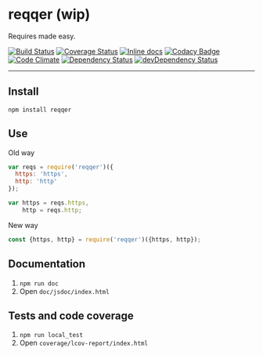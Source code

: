 # reqqer (wip)

Requires made easy.

[![Build Status](https://travis-ci.org/opensoars/reqqer.svg)](https://travis-ci.org/opensoars/reqqer)
[![Coverage Status](https://coveralls.io/repos/opensoars/reqqer/badge.svg?branch=master&service=github)](https://coveralls.io/github/opensoars/reqqer?branch=master)
[![Inline docs](http://inch-ci.org/github/opensoars/reqqer.svg?branch=master)](http://inch-ci.org/github/opensoars/reqqer)
[![Codacy Badge](https://api.codacy.com/project/badge/f3e64501763645b9aa483bf83a4dd1d5)](https://www.codacy.com/app/sam_1700/reqqer)
[![Code Climate](https://codeclimate.com/github/opensoars/reqqer/badges/gpa.svg)](https://codeclimate.com/github/opensoars/reqqer)
[![Dependency Status](https://david-dm.org/opensoars/reqqer.svg)](https://david-dm.org/opensoars/reqqer)
[![devDependency Status](https://david-dm.org/opensoars/reqqer/dev-status.svg)](https://david-dm.org/opensoars/reqqer#info=devDependencies)

---


## Install

`npm install reqqer`


## Use

Old way
```js
var reqs = require('reqqer')({
  https: 'https',
  http: 'http'
});

var https = reqs.https,
    http = reqs.http;
```

New way
```js
const {https, http} = require('reqqer')({https, http});
```


## Documentation

1. `npm run doc`
2. Open `doc/jsdoc/index.html`


## Tests and code coverage

1. `npm run local_test`
2. Open `coverage/lcov-report/index.html`
